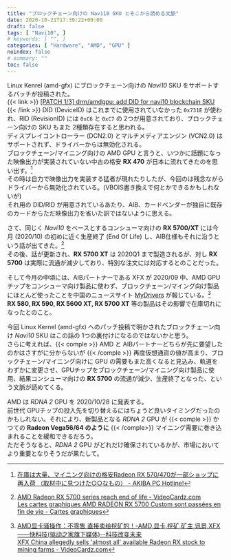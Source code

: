 ```yaml
---
title: "ブロックチェーン向けの Navi10 SKU とそこから読める文脈"
date: 2020-10-21T17:39:22+09:00
draft: false
tags: [ "Navi10", ]
# keywords: [ "", ]
categories: [ "Hardware", "AMD", "GPU" ]
noindex: false
# summary: ""
toc: false
---
```


Linux Kenrel (amd-gfx) にブロックチェーン向けの *Navi10* SKU をサポートするパッチが投稿された。  
{{< link >}} [[PATCH 1/3] drm/amdgpu: add DID for navi10 blockchain SKU](https://lists.freedesktop.org/archives/amd-gfx/2020-October/055016.html) {{< /link >}}
DID (DeviceID) はこれまでに使用されていなかった `0x731E` が使われ、RID (RevisionID) には `0xC6` と `0xC7` の 2つが用意されており、ブロックチェーン向けの SKU もまた 2種類存在すると思われる。  
ディスプレイコントローラー (DCN2.0) とマルチメディアエンジン (VCN2.0) はサポートされず、ドライバーからは無効化される。  
ブロックチェーン/マイニング向けの AMD GPU と言うと、いつかに話題になった映像出力が実装されていない中古の格安 **RX 470** が日本に流れてきたのを思い出す。[^mining-rx470]  
その時は自力で映像出力を実装する猛者が現れたりしたが、今回のは残念ながらドライバーから無効化されている。(VBOIS書き換えで何とかできるかもしれないが)  
それ用の DID/RID が用意されているあたり、AIB、カードベンダーが独自に既存のカードからただ映像出力を省いた訳ではないように思える。  

[^mining-rx470]: [在庫は大量、マイニング向けの格安Radeon RX 570/470が一部ショップに再入荷 （取材中に見つけた○○なもの） - AKIBA PC Hotline!](https://akiba-pc.watch.impress.co.jp/docs/wakiba/find/1165171.html)

さて、同じく *Navi10* をベースとするコンシューマ向けの **RX 5700/XT** には今月 (2020/10) の初めに近く生産終了 (End Of Life) し、AIB仕様もそれに沿うという話が出てきた。[^rx-5700-eol]  
その後、話が更新され、**RX 5700 XT** は 2020Q1 まで製造されるが、対し **RX 5700** は実際に流通が減少しており、特別な注文には対応するとのことだった。  

[^rx-5700-eol]: [AMD Radeon RX 5700 series reach end of life - VideoCardz.com](https://videocardz.com/newz/amd-radeon-rx-5700-series-reach-end-of-life) <br> [Les cartes graphiques AMD RADEON RX 5700 Custom sont passées en fin de vie - Cartes graphiques](https://www.cowcotland.com/news/73563/les-cartes-graphiques-amd-radeon-rx-5700-custom-sont-passees-en-fin-de-vie.html)

そして今月の中頃には、AIBパートナーである XFX が 2020/09 中、AMD GPUチップをコンシューマ向け製品に使わず、ブロックチェーン/マイング向け製品にほとんど使ったことを中国のニュースサイト [MyDrivers](https://www.mydrivers.com/) が報じている。[^xfx-mining-card]  
**RX 580, RX 590, RX 5600 XT, RX 5700 XT** 等の製品はその影響で在庫切れになったとのこと。  

[^xfx-mining-card]: [AMD显卡骚操作：不零售 直接卖给挖矿的！-AMD,显卡,挖矿,矿主,讯景,XFX ——快科技(驱动之家旗下媒体)--科技改变未来](https://news.mydrivers.com/1/718/718219.htm) <br> [XFX China allegedly sells 'almost all' available Radeon RX stock to mining farms - VideoCardz.com](https://videocardz.com/newz/xfx-china-allegedly-sells-almost-all-available-radeon-rx-stock-to-mining-farms)

今回 Linux Kernel (amd-gfx) へのパッチ投稿で明かされたブロックチェーン向け *Navi10* SKU はこの話の 1つの裏付けになるのではないかと思う。  
さらに考えれば、{{< comple >}} AMD と AIBパートナーどちらが先に要望したのかはさすがに分からないが  {{< /comple >}} 再度仮想通貨の値が高まり、ブロックチェーン/マイニング向けに GPU の需要もまた高くなると見込み、軌道をわずかに変更させ、GPUチップをブロックチェーン/マイニング向け製品に使用、結果コンシューマ向けの **RX 5700** の流通が減少、生産終了となった、という文脈が読めてくる。  

AMD は *RDNA 2* GPU を 2020/10/28 に発表する。  
前世代 GPUチップの投入先を切り替えるにはちょうど良いタイミングだったのかもしれない。それにより、新製品となる *RDNA 2* GPU が {{< comple >}} かつての **Radeon Vega56/64 のように** {{< /comple>}} マイニング需要に巻き込まれることを緩和できるだろう。  
ただそうなると、*RDNA 2* GPU がどれだけ確保されているかが、市場においてより重要となりそうだが果たして。  
